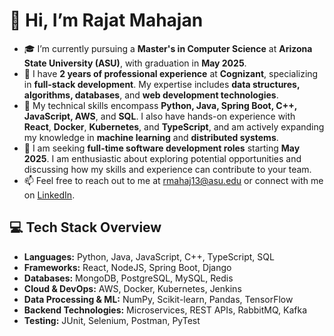 # 👋 Hi, I’m Rajat Mahajan

- 🎓 I’m currently pursuing a **Master's in Computer Science** at **Arizona State University (ASU)**, with graduation in **May 2025**.
- 💼 I have **2 years of professional experience** at **Cognizant**, specializing in **full-stack development**. My expertise includes **data structures, algorithms, databases**, and **web development technologies**.
- 🌱 My technical skills encompass **Python, Java, Spring Boot, C++, JavaScript, AWS**, and **SQL**. I also have hands-on experience with **React**, **Docker**, **Kubernetes**, and **TypeScript**, and am actively expanding my knowledge in **machine learning** and **distributed systems**.
- 👀 I am seeking **full-time software development roles** starting **May 2025**. I am enthusiastic about exploring potential opportunities and discussing how my skills and experience can contribute to your team.
- 📫 Feel free to reach out to me at [rmahaj13@asu.edu](mailto:rmahaj13@asu.edu) or connect with me on [LinkedIn](https://www.linkedin.com/in/rajat-mahajan23/).


## 💻 Tech Stack Overview

- **Languages:** Python, Java, JavaScript, C++, TypeScript, SQL
- **Frameworks:** React, NodeJS, Spring Boot, Django
- **Databases:** MongoDB, PostgreSQL, MySQL, Redis
- **Cloud & DevOps:** AWS, Docker, Kubernetes, Jenkins
- **Data Processing & ML:** NumPy, Scikit-learn, Pandas, TensorFlow
- **Backend Technologies:** Microservices, REST APIs, RabbitMQ, Kafka
- **Testing:** JUnit, Selenium, Postman, PyTest

<!---
rajatmahajan23/rajatmahajan23 is a ✨ special ✨ repository because its `README.md` (this file) appears on your GitHub profile.
You can click the Preview link to take a look at your changes.
--->
